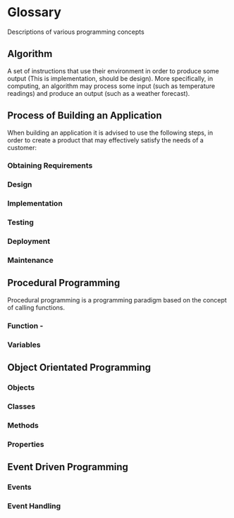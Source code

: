 # Glossary

Descriptions of various programming concepts

## Algorithm

A set of instructions that use their environment in order to produce some output (This is implementation, should be design). More specifically, in computing, an algorithm may process some input (such as temperature readings) and produce an output (such as a weather forecast).

## Process of Building an Application

When building an application it is advised to use the following steps, in order to create a product that may effectively satisfy the needs of a customer:

### Obtaining Requirements

### Design

### Implementation

### Testing

### Deployment

### Maintenance

## Procedural Programming

Procedural programming is a programming paradigm based on the concept of calling functions. 

### Function - 

### Variables

## Object Orientated Programming

### Objects

### Classes

### Methods

### Properties

## Event Driven Programming

### Events

### Event Handling
